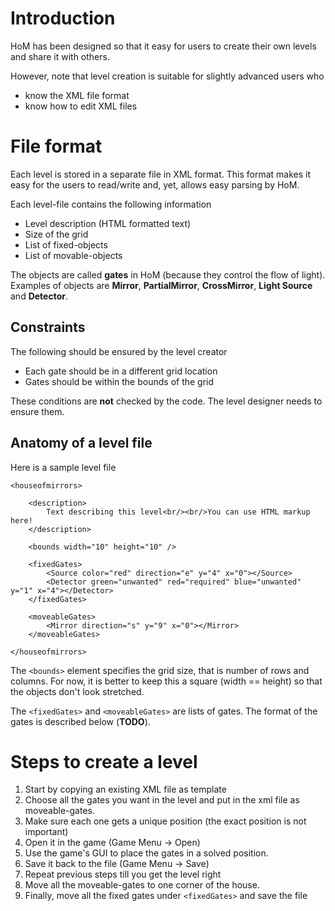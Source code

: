 # Introduction #
HoM has been designed so that it easy for users to create their own levels and share it with others.

However, note that level creation is suitable for slightly advanced users who
  * know the XML file format
  * know how to edit XML files

# File format #
Each level is stored in a separate file in XML format. This format makes it easy for the users to read/write and, yet, allows easy parsing by HoM.

Each level-file contains the following information
  * Level description (HTML formatted text)
  * Size of the grid
  * List of fixed-objects
  * List of movable-objects

The objects are called **gates** in HoM (because they control the flow of light). Examples of objects are **Mirror**, **PartialMirror**, **CrossMirror**, **Light Source** and **Detector**.

## Constraints ##
The following should be ensured by the level creator
  * Each gate should be in a different grid location
  * Gates should be within the bounds of the grid

These conditions are **not** checked by the code. The level designer needs to ensure them.

## Anatomy of a level file ##
Here is a sample level file
```
<houseofmirrors>

    <description>
        Text describing this level<br/><br/>You can use HTML markup here!
    </description>

    <bounds width="10" height="10" />

    <fixedGates>
        <Source color="red" direction="e" y="4" x="0"></Source>
        <Detector green="unwanted" red="required" blue="unwanted" y="1" x="4"></Detector>
    </fixedGates>

    <moveableGates>
        <Mirror direction="s" y="9" x="0"></Mirror>
    </moveableGates>

</houseofmirrors>
```

The `<bounds>` element specifies the grid size, that is number of rows and columns. For now, it is better to keep this a square (width == height) so that the objects don't look stretched.

The `<fixedGates>` and `<moveableGates>` are lists of gates. The format of the gates is described below (**TODO**).

# Steps to create a level #
  1. Start by copying an existing XML file as template
  1. Choose all the gates you want in the level and put in the xml file as moveable-gates.
  1. Make sure each one gets a unique position (the exact position is not important)
  1. Open it in the game (Game Menu -> Open)
  1. Use the game's GUI to place the gates in a solved position.
  1. Save it back to the file (Game Menu -> Save)
  1. Repeat previous steps till you get the level right
  1. Move all the moveable-gates to one corner of the house.
  1. Finally, move all the fixed gates under `<fixedGates>` and save the file